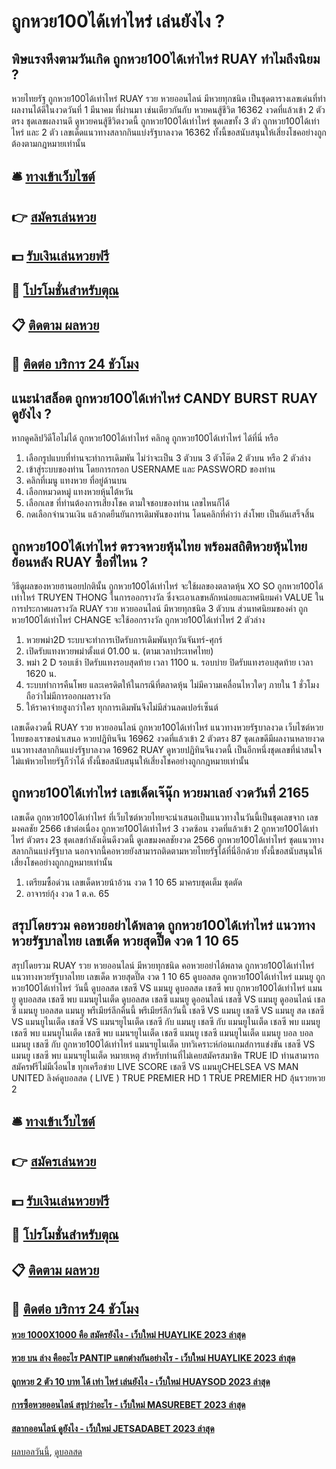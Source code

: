 # ถูกหวย100ได้เท่าไหร่ เล่นยังไง ?
## พิษแรงหึงตามวันเกิด ถูกหวย100ได้เท่าไหร่ RUAY ทำไมถึงนิยม ?
หวยไทยรัฐ ถูกหวย100ได้เท่าไหร่ RUAY รวย หวยออนไลน์ มีหวยทุกชนิด เป็นชุดตารางเลขเด่นที่ทำผลงานได้ดีในงวดวันที่ 1 มีนาคม ที่ผ่านมา เช่นเดียวกันกับ หวยคนสู้ชีวิต 16362 งวดที่แล้วเข้า 2 ตัวตรง ชุดเลขผลงานดี ดูหวยคนสู้ชีวิตงวดนี้ ถูกหวย100ได้เท่าไหร่ ชุดเลขทั้ง 3 ตัว ถูกหวย100ได้เท่าไหร่ และ 2 ตัว เลขเด็ดแนวทางสลากกินแบ่งรัฐบาลงวด 16362 ทั้งนี้ขอสนับสนุนให้เสี่ยงโชคอย่างถูกต้องตามกฎหมายเท่านั้น

## 🛎 [ทางเข้าเว็บไซต์](https://bit.ly/3BG5bNw)
## 👉 [สมัครเล่นหวย](https://bit.ly/3BG5bNw)
## 💵 [รับเงินเล่นหวยฟรี](https://bit.ly/3C3mvgS)
## 👑 [โปรโมชั่นสำหรับตุณ](https://bit.ly/3C3mvgS)
## 📋 [ติดตาม ผลหวย](https://bit.ly/3C3mvgS)
## 📱 [ติดต่อ บริการ 24 ชัวโมง](https://bit.ly/3C3mvgS)

## แนะนำสล็อต ถูกหวย100ได้เท่าไหร่ CANDY BURST RUAY ดูยังไง ?
หากดูคลิปวิดีโอไม่ได้ ถูกหวย100ได้เท่าไหร่ คลิกดู ถูกหวย100ได้เท่าไหร่ ได้ที่นี่ หรือ
1. เลือกรูปแบบที่ท่านจะทำการเดิมพัน ไม่ว่าจะเป็น 3 ตัวบน 3 ตัวโต๊ด 2 ตัวบน หรือ 2 ตัวล่าง
2. เข้าสู่ระบบของท่าน โดยการกรอก USERNAME และ PASSWORD ของท่าน
3. คลิกที่เมนู แทงหวย ที่อยู่ด้านบน
4. เลือกหมวดหมู่ แทงหวยหุ้นไต้หวัน
5. เลือกเลข ที่ท่านต้องการเสี่ยงโชค ตามใจชอบของท่าน เลขไหนก็ได้
6. กดเลือกจำนวนเงิน แล้วกดยืนยันการเดิมพันของท่าน โดนคลิกที่คำว่า ส่งโพย เป็นอันเสร็จสิ้น

## ถูกหวย100ได้เท่าไหร่ ตรวจหวยหุ้นไทย พร้อมสถิติหวยหุ้นไทยย้อนหลัง RUAY ซื้อที่ไหน ?
วิธีดูผลของหวยฮานอยปกตินั้น ถูกหวย100ได้เท่าไหร่ จะใช้ผลของตลาดหุ้น XO SO ถูกหวย100ได้เท่าไหร่ TRUYEN THONG ในการออกรางวัล ซึ่งจะเอาเลขหลักหน่อยและทศนิยมค่า VALUE ในการประกาศผลรางวัล RUAY รวย หวยออนไลน์ มีหวยทุกชนิด 3 ตัวบน ส่วนทศนิยมของค่า ถูกหวย100ได้เท่าไหร่ CHANGE จะใช้ออกรางวัล ถูกหวย100ได้เท่าไหร่ 2 ตัวล่าง
1. หวยพม่า2D ระบบจะทำการเปิดรับการเดิมพันทุกวันจันทร์-ศุกร์
2. เปิดรับแทงหวยพม่าตั้งแต่ 01.00 น. (ตามเวลาประเทศไทย)
3. พม่า 2 D รอบเช้า ปิดรับแทงรอบสุดท้าย เวลา 1100 น. รอบบ่าย ปิดรับแทงรอบสุดท้าย เวลา 1620 น.
4. ระบบทำการคืนโพย และเครดิตให้ในกรณีที่ตลาดหุ้น ไม่มีความเคลื่อนไหวใดๆ ภายใน 1 ชั่วโมง ถือว่าไม่มีการออกผลรางวัล
5. ให้ราคาจ่ายสูงกว่าใคร ทุกการเดิมพันจึงไม่มีส่วนลดเปอร์เซ็นต์

เลขเด็ดงวดนี้ RUAY รวย หวยออนไลน์ ถูกหวย100ได้เท่าไหร่ แนวทางหวยรัฐบาลงวด เว็บไซต์หวยไทยของเราขอนำเสนอ หวยปฏิทินจีน 16962 งวดที่แล้วเข้า 2 ตัวตรง 87 ชุดเลขดีมีผลงานหลายงวด แนวทางสลากกินแบ่งรัฐบาลงวด 16962 RUAY ดูหวยปฏิทินจีนงวดนี้ เป็นอีกหนึ่งชุดเลขที่น่าสนใจไม่แพ้หวยไทยรัฐก็ว่าได้ ทั้งนี้ขอสนับสนุนให้เสี่ยงโชคอย่างถูกกฎหมายเท่านั้น

## ถูกหวย100ได้เท่าไหร่ เลขเด็ดเจ๊นุ๊ก หวยมาเลย์ งวดวันที่ 2165
เลขเด็ด ถูกหวย100ได้เท่าไหร่ ที่เว็บไซต์หวยไทยจะนำเสนอเป็นแนวทางในวันนี้เป็นชุดเลขจาก เลขมงคลชัย 2566 เข้าต่อเนื่อง ถูกหวย100ได้เท่าไหร่ 3 งวดซ้อน งวดที่แล้วเข้า 2 ถูกหวย100ได้เท่าไหร่ ตัวตรง 23 ชุดเลขกำลังเดินดีงวดนี้ ดูเลขมงคลชัยงวด 2566 ถูกหวย100ได้เท่าไหร่ ชุดแนวทางสลากกินแบ่งรัฐบาล นอกจากนี้คอหวยยังสามารถติดตามหวยไทยรัฐได้ที่นี่อีกด้วย ทั้งนี้ขอสนับสนุนให้เสี่ยงโชคอย่างถูกกฎหมายเท่านั้น
1. เตรียมซื้อด่วน เลขเด็ดหวยน้าอ้วน งวด 1 10 65 มาครบชุดเต็ม ชุดตัด
2. อาจารย์กุ้ง งวด 1 ต.ค. 65

## สรุปโดยรวม คอหวยอย่าได้พลาด ถูกหวย100ได้เท่าไหร่ แนวทางหวยรัฐบาลไทย เลขเด็ด หวยสุดปี๊ด งวด 1 10 65
สรุปโดยรวม RUAY รวย หวยออนไลน์ มีหวยทุกชนิด คอหวยอย่าได้พลาด ถูกหวย100ได้เท่าไหร่ แนวทางหวยรัฐบาลไทย เลขเด็ด หวยสุดปี๊ด งวด 1 10 65 ดูบอลสด ถูกหวย100ได้เท่าไหร่ แมนยู ถูกหวย100ได้เท่าไหร่ วันนี้ ดูบอลสด เชลซี VS แมนยู ดูบอลสด เชลซี พบ ถูกหวย100ได้เท่าไหร่ แมนยู ดูบอลสด เชลซี พบ แมนยูไนเต็ด ดูบอลสด เชลซี แมนยู ดูออนไลน์ เชลซี VS แมนยู ดูออนไลน์ เชลซี แมนยู บอลสด แมนยู พรีเมียร์ลีกคืนนี้ พรีเมียร์ลีกวันนี้ เชลซี VS แมนยู เชลซี VS แมนยู สด เชลซี VS แมนยูไนเต็ด เชลซี VS แมนฯยูไนเต็ด เชลซี กับ แมนยู เชลซี กับ แมนยูไนเต็ด เชลซี พบ แมนยู เชลซี พบ แมนยูไนเต็ด เชลซี พบ แมนฯยูไนเต็ด เชลซี แมนยู เชลซี แมนยูไนเต็ด แมนยู บอล บอล แมนยู
เชลซี กับ ถูกหวย100ได้เท่าไหร่ แมนฯยูไนเต็ด
บทวิเคราะห์ก่อนเกมส์การแข่งขัน เชลซี VS แมนยู
เชลซี พบ แมนฯยูไนเต็ด
หมายเหตุ สำหรับท่านที่ไม่เคยสมัครสมาชิค TRUE ID ท่านสามารถ สมัครฟรีไม่มีเงื่อนไข ทุกเครือข่าย
LIVE SCORE เชลซี VS แมนยูCHELSEA VS MAN UNITED
ลิงค์ดูบอลสด ( LIVE )
 TRUE PREMIER HD 1 
 TRUE PREMIER HD ลุ้นรวยหวย 2 

## 🛎 [ทางเข้าเว็บไซต์](https://bit.ly/3BG5bNw)
## 👉 [สมัครเล่นหวย](https://bit.ly/3BG5bNw)
## 💵 [รับเงินเล่นหวยฟรี](https://bit.ly/3C3mvgS)
## 👑 [โปรโมชั่นสำหรับตุณ](https://bit.ly/3C3mvgS)
## 📋 [ติดตาม ผลหวย](https://bit.ly/3C3mvgS)
## 📱 [ติดต่อ บริการ 24 ชัวโมง](https://bit.ly/3C3mvgS)

#### [หวย 1000X1000 คือ สมัครยังไง - เว็บใหม่ HUAYLIKE 2023 ล่าสุด](https://atom.io/themes/หวย%201000x1000%20คือ%20สมัครยังไง%20-%20เว็บใหม่%20huaylike%202023%20ล่าสุด)
#### [หวย บน ล่าง คืออะไร PANTIP แตกต่างกันอย่างไร - เว็บใหม่ HUAYLIKE 2023 ล่าสุด](https://atom.io/themes/หวย%20บน%20ล่าง%20คืออะไร%20pantip%20แตกต่างกันอย่างไร%20-%20เว็บใหม่%20huaylike%202023%20ล่าสุด)
#### [ถูกหวย 2 ตัว 10 บาท ได้ เท่า ไหร่ เล่นยังไง - เว็บใหม่ HUAYSOD 2023 ล่าสุด](https://atom.io/themes/ถูกหวย%202%20ตัว%2010%20บาท%20ได้%20เท่า%20ไหร่%20เล่นยังไง%20-%20เว็บใหม่%20huaysod%202023%20ล่าสุด)
#### [การซื้อหวยออนไลน์ สรุปว่าอะไร - เว็บใหม่ MASUREBET 2023 ล่าสุด](https://atom.io/themes/การซื้อหวยออนไลน์%20สรุปว่าอะไร%20-%20เว็บใหม่%20masurebet%202023%20ล่าสุด)
#### [สลากออนไลน์ ดูยังไง - เว็บใหม่ JETSADABET 2023 ล่าสุด](https://atom.io/themes/สลากออนไลน์%20ดูยังไง%20-%20เว็บใหม่%20jetsadabet%202023%20ล่าสุด)

[ผลบอลวันนี้](https://siamsport.tv "ผลบอลวันนี้"), [ดูบอลสด](https://siamsport.tv/ดูบอลสด "ดูบอลสด")